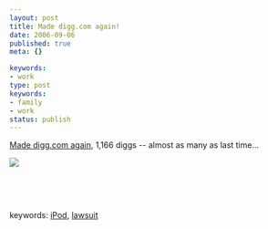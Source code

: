 ```yaml
---
layout: post
title: Made digg.com again!
date: 2006-09-06
published: true
meta: {}

keywords:
- work
type: post
keywords:
- family
- work
status: publish
---
```



[Made digg.com again](http://digg.com/apple/Mom_rejects_donated_iPod_proceeding_with_lawsuit), 1,166 diggs -- almost as many as last time...



[![](http://blog.andyeick.com/content/binary/WindowsLiveWriter/Madedigg.comagain_EC3D/image0_thumb2.png)](http://blog.andyeick.com/content/binary/WindowsLiveWriter/Madedigg.comagain_EC3D/image06.png)



 



 



keywords: [iPod](http://technorati.com/tag/iPod), [lawsuit](http://technorati.com/tag/lawsuit)

